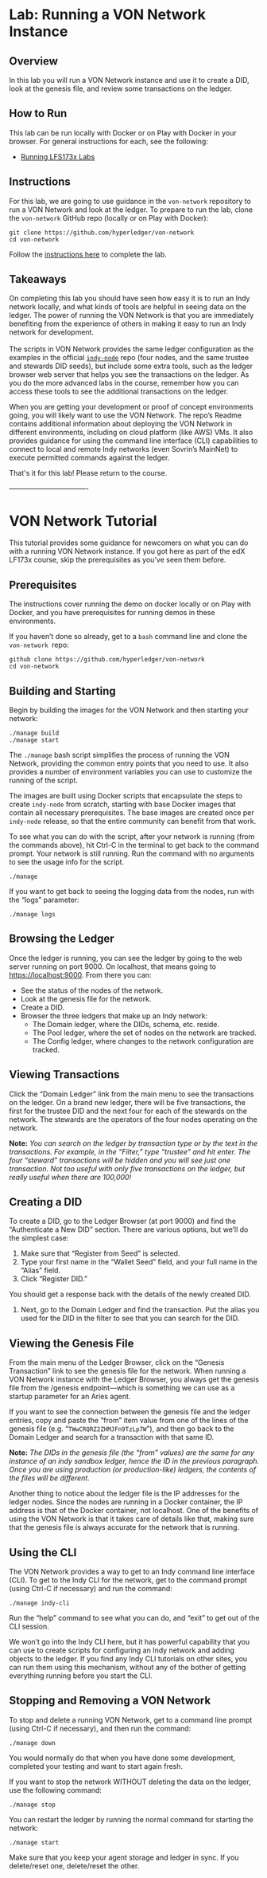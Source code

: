 <!----- Conversion time: 0.933 seconds.


Using this Markdown file:

1. Cut and paste this output into your source file.
2. See the notes and action items below regarding this conversion run.
3. Check the rendered output (headings, lists, code blocks, tables) for proper
   formatting and use a linkchecker before you publish this page.

Conversion notes:

* Docs to Markdown version 1.0β18
* Sat Feb 22 2020 09:21:05 GMT-0800 (PST)
* Source doc: https://docs.google.com/a/cloudcompass.ca/open?id=1yGLPXrwtqMwwYkHL6IWisMu0WCpf4nePKFm6jDWGjL8

WARNING:
You have 2 H1 headings. You may want to use the "H1 -> H2" option to demote all headings by one level.

----->

# **Lab: Running a VON Network Instance**


## **Overview**

In this lab you will run a VON Network instance and use it to create a DID, look at the genesis file, and review some transactions on the ledger.


## **How to Run**

This lab can be run locally with Docker or on Play with Docker in your browser. For general instructions for each, see the following:



*   [Running LFS173x Labs](RunningLabs.md)


## **Instructions**

For this lab, we are going to use guidance in the `von-network` repository to run a VON Network and look at the ledger. To prepare to run the lab, clone the `von-network` GitHub repo (locally or on Play with Docker):


```
git clone https://github.com/hyperledger/von-network
cd von-network
```


Follow the [instructions here](https://github.com/bcgov/von-network/tutorial.md) to complete the lab.


## **Takeaways**

On completing this lab you should have seen how easy it is to run an Indy network locally, and what kinds of tools are helpful in seeing data on the ledger. The power of running the VON Network is that you are immediately benefiting from the experience of others in making it easy to run an Indy network for development. \
 \
The scripts in VON Network provides the same ledger configuration as the examples in the official <code>[indy-node](https://github.com/hyperledger/indy-node)</code> repo (four nodes, and the same trustee and stewards DID seeds), but include some extra tools, such as the ledger browser web server that helps you see the transactions on the ledger. As you do the more advanced labs in the course, remember how you can access these tools to see the additional transactions on the ledger.

When you are getting your development or proof of concept environments going, you will likely want to use the VON Network. The repo’s Readme contains additional information about deploying the VON Network in different environments, including on cloud platform (like AWS) VMs. It also provides guidance for using the command line interface (CLI) capabilities to connect to local and remote Indy networks (even Sovrin’s MainNet) to execute permitted commands against the ledger.

That's it for this lab! Please return to the course.

———————————-


# VON Network Tutorial

This tutorial provides some guidance for newcomers on what you can do with a running VON Network instance. If you got here as part of the edX LF173x course, skip the prerequisites as you’ve seen them before.


## Prerequisites

The instructions cover running the demo on docker locally or on Play with Docker, and you have prerequisites for running demos in these environments.

If you haven’t done so already, get to a `bash` command line and clone the `von-network `repo:


```
github clone https://github.com/hyperledger/von-network
cd von-network
```



## Building and Starting

Begin by building the images for the VON Network and then starting your network:


```
./manage build
./manage start
```


The `./manage` bash script simplifies the process of running the VON Network, providing the common entry points that you need to use. It also provides a number of environment variables you can use to customize the running of the script.

The images are built using Docker scripts that encapsulate the steps to create `indy-node` from scratch, starting with base Docker images that contain all necessary prerequisites. The base images are created once per `indy-node` release, so that the entire community can benefit from that work.

To see what you can do with the script, after your network is running (from the commands above), hit Ctrl-C in the terminal to get back to the command prompt. Your network is still running. Run the command with no arguments to see the usage info for the script.


```
./manage
```


If you want to get back to seeing the logging data from the nodes, run with the “logs” parameter:


```
./manage logs
```



## Browsing the Ledger

Once the ledger is running, you can see the ledger by going to the web server running on port 9000. On localhost, that means going to [https://localhost:9000](https://localhost:9000). From there you can:



*   See the status of the nodes of the network.
*   Look at the genesis file for the network.
*   Create a DID.
*   Browser the three ledgers that make up an Indy network:
    *   The Domain ledger, where the DIDs, schema, etc. reside.
    *   The Pool ledger, where the set of nodes on the network are tracked.
    *   The Config ledger, where changes to the network configuration are tracked.


## Viewing Transactions

Click the “Domain Ledger” link from the main menu to see the transactions on the ledger. On a brand new ledger, there will be five transactions, the first for the trustee DID and the next four for each of the stewards on the network. The stewards are the operators of the four nodes operating on the network.

**Note:** _You can search on the ledger by transaction type or by the text in the transactions. For example, in the “Filter,” type “trustee” and hit enter. The four “steward” transactions will be hidden and you will see just one transaction. Not too useful with only five transactions on the ledger, but really useful when there are 100,000!_


## Creating a DID

To create a DID, go to the Ledger Browser (at port 9000) and find the “Authenticate a New DID” section. There are various options, but we’ll do the simplest case:



1. Make sure that “Register from Seed” is selected.
2. Type your first name in the “Wallet Seed” field, and your full name in the “Alias” field.
3. Click “Register DID.”

You should get a response back with the details of the newly created DID.



1. Next, go to the Domain Ledger and find the transaction. Put the alias you used for the DID in the filter to see that you can search for the DID.


## Viewing the Genesis File

From the main menu of the Ledger Browser, click on the “Genesis Transaction” link to see the genesis file for the network. When running a VON Network instance with the Ledger Browser, you always get the genesis file from the /genesis endpoint—which is something we can use as a startup parameter for an Aries agent. 

If you want to see the connection between the genesis file and the ledger entries, copy and paste the “from” item value from one of the lines of the genesis file (e.g. “`TWwCRQRZ2ZHMJFn9TzLp7W`”), and then go back to the Domain Ledger and search for a transaction with that same ID.

**Note:** _The DIDs in the genesis file (the “from” values) are the same for any instance of an indy sandbox ledger, hence the ID in the previous paragraph. Once you are using production (or production-like) ledgers, the contents of the files will be different._

Another thing to notice about the ledger file is the IP addresses for the ledger nodes. Since the nodes are running in a Docker container, the IP address is that of the Docker container, not localhost. One of the benefits of using the VON Network is that it takes care of details like that, making sure that the genesis file is always accurate for the network that is running.


## Using the CLI

The VON Network provides a way to get to an Indy command line interface (CLI). To get to the Indy CLI for the network, get to the command prompt (using Ctrl-C if necessary) and run the command:


```
./manage indy-cli
```


Run the “help” command to see what you can do, and “exit” to get out of the CLI session.

We won’t go into the Indy CLI here, but it has powerful capability that you can use to create scripts for configuring an Indy network and adding objects to the ledger. If you find any Indy CLI tutorials on other sites, you can run them using this mechanism, without any of the bother of getting everything running before you start the CLI.


## Stopping and Removing a VON Network

To stop and delete a running VON Network, get to a command line prompt (using Ctrl-C if necessary), and then run the command:


```
./manage down
```


You would normally do that when you have done some development, completed your testing and want to start again fresh.

If you want to stop the network WITHOUT deleting the data on the ledger, use the following command: 


```
./manage stop
```


You can restart the ledger by running the normal command for starting the network:


```
./manage start
```


Make sure that you keep your agent storage and ledger in sync. If you delete/reset one, delete/reset the other.


<!-- Docs to Markdown version 1.0β18 -->
